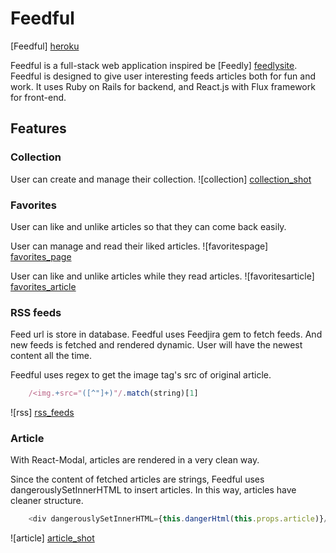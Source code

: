 
# Feedful

[Feedful] [heroku]


Feedful is a full-stack web application inspired be [Feedly] [feedlysite]. Feedful is designed to give user interesting feeds articles both for fun and work.
It uses Ruby on Rails for backend, and React.js with Flux framework for front-end.

## Features

### Collection
User can create and manage their collection.
![collection] [collection_shot]

### Favorites
User can like and unlike articles so that they can come back easily.

User can manage and read their liked articles.
![favoritespage] [favorites_page]

User can like and unlike articles while they read articles.
![favoritesarticle] [favorites_article]

### RSS feeds
Feed url is store in database. Feedful uses Feedjira gem to fetch feeds. And new feeds is fetched and rendered dynamic. User will have the newest content all the time.

Feedful uses regex to get the image tag's src of original article.
```javascript
    /<img.+src="([^"]+)"/.match(string)[1]
```
![rss] [rss_feeds]

### Article
With React-Modal, articles are rendered in a very clean way.

Since the content of fetched articles are strings, Feedful uses dangerouslySetInnerHTML to insert articles. In this way, articles have cleaner structure.
```javascript
    <div dangerouslySetInnerHTML={this.dangerHtml(this.props.article)}/>
```

![article] [article_shot]






[heroku]: http://www.feedful.co/
[feedlysite]: https://feedly.com/i/welcome
[collection_shot]: ./docs/wireframes/screen_shot/collection_manage.png
[favorites_page]: ./docs/wireframes/screen_shot/favoritespage.png
[favorites_article]: ./docs/wireframes/screen_shot/favorites_article.png
[rss_feeds]: ./docs/wireframes/screen_shot/rss_feeds.png
[article_shot]: ./docs/wireframes/screen_shot/articles.png
